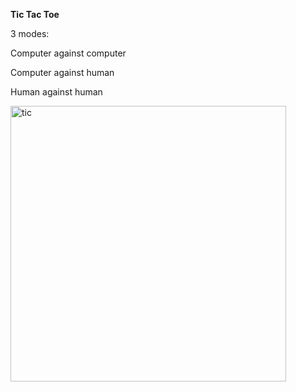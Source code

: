 


<strong>Tic Tac Toe</strong> 

3 modes: 

Computer against computer 

Computer against human 

Human against human 

<img width="441" alt="tic" src="https://user-images.githubusercontent.com/16257714/29250208-5aecb0ce-800c-11e7-8ea9-2f93c8481feb.png">
